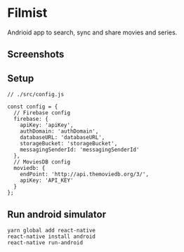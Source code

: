 Filmist
=======

Andrioid app to search, sync and share movies and series.

## Screenshots

## Setup

```JS
// ./src/config.js

const config = {
  // Firebase config
  firebase: {
    apiKey: 'apiKey',
    authDomain: 'authDomain',
    databaseURL: 'databaseURL',
    storageBucket: 'storageBucket',
    messagingSenderId: 'messagingSenderId'
  },
  // MoviesDB config
  moviedb: {
    endPoint: 'http://api.themoviedb.org/3/',
    apiKey: 'API_KEY'
  }
};
```

## Run android simulator

```Terminal
yarn global add react-native
react-native install android
react-native run-android
```